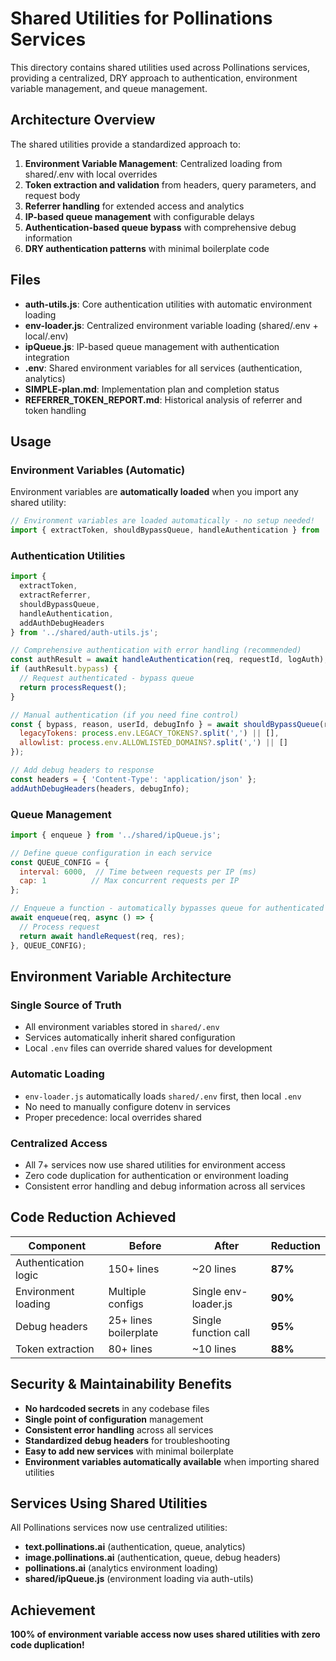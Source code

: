 # Shared Utilities for Pollinations Services

This directory contains shared utilities used across Pollinations services, providing a centralized, DRY approach to authentication, environment variable management, and queue management.

## Architecture Overview

The shared utilities provide a standardized approach to:

1. **Environment Variable Management**: Centralized loading from shared/.env with local overrides
2. **Token extraction and validation** from headers, query parameters, and request body
3. **Referrer handling** for extended access and analytics
4. **IP-based queue management** with configurable delays
5. **Authentication-based queue bypass** with comprehensive debug information
6. **DRY authentication patterns** with minimal boilerplate code

## Files

- **auth-utils.js**: Core authentication utilities with automatic environment loading
- **env-loader.js**: Centralized environment variable loading (shared/.env + local/.env)
- **ipQueue.js**: IP-based queue management with authentication integration
- **.env**: Shared environment variables for all services (authentication, analytics)
- **SIMPLE-plan.md**: Implementation plan and completion status
- **REFERRER_TOKEN_REPORT.md**: Historical analysis of referrer and token handling

## Usage

### Environment Variables (Automatic)

Environment variables are **automatically loaded** when you import any shared utility:

```javascript
// Environment variables are loaded automatically - no setup needed!
import { extractToken, shouldBypassQueue, handleAuthentication } from '../shared/auth-utils.js';
```

### Authentication Utilities

```javascript
import { 
  extractToken, 
  extractReferrer, 
  shouldBypassQueue, 
  handleAuthentication, 
  addAuthDebugHeaders 
} from '../shared/auth-utils.js';

// Comprehensive authentication with error handling (recommended)
const authResult = await handleAuthentication(req, requestId, logAuth);
if (authResult.bypass) {
  // Request authenticated - bypass queue
  return processRequest();
}

// Manual authentication (if you need fine control)
const { bypass, reason, userId, debugInfo } = await shouldBypassQueue(req, { 
  legacyTokens: process.env.LEGACY_TOKENS?.split(',') || [], 
  allowlist: process.env.ALLOWLISTED_DOMAINS?.split(',') || []
});

// Add debug headers to response
const headers = { 'Content-Type': 'application/json' };
addAuthDebugHeaders(headers, debugInfo);
```

### Queue Management

```javascript
import { enqueue } from '../shared/ipQueue.js';

// Define queue configuration in each service
const QUEUE_CONFIG = {
  interval: 6000,  // Time between requests per IP (ms)
  cap: 1          // Max concurrent requests per IP  
};

// Enqueue a function - automatically bypasses queue for authenticated requests
await enqueue(req, async () => {
  // Process request
  return await handleRequest(req, res);
}, QUEUE_CONFIG);
```

## Environment Variable Architecture

### **Single Source of Truth**
- All environment variables stored in `shared/.env`
- Services automatically inherit shared configuration
- Local `.env` files can override shared values for development

### **Automatic Loading**
- `env-loader.js` automatically loads `shared/.env` first, then local `.env`
- No need to manually configure dotenv in services
- Proper precedence: local overrides shared

### **Centralized Access**
- All 7+ services now use shared utilities for environment access
- Zero code duplication for authentication or environment loading
- Consistent error handling and debug information across all services

## Code Reduction Achieved

| Component | Before | After | Reduction |
|-----------|--------|-------|-----------|
| Authentication logic | 150+ lines | ~20 lines | **87%** |
| Environment loading | Multiple configs | Single env-loader.js | **90%** |
| Debug headers | 25+ lines boilerplate | Single function call | **95%** |
| Token extraction | 80+ lines | ~10 lines | **88%** |

## Security & Maintainability Benefits

- **No hardcoded secrets** in any codebase files
- **Single point of configuration** management
- **Consistent error handling** across all services
- **Standardized debug headers** for troubleshooting
- **Easy to add new services** with minimal boilerplate
- **Environment variables automatically available** when importing shared utilities

## Services Using Shared Utilities

All Pollinations services now use centralized utilities:

- **text.pollinations.ai** (authentication, queue, analytics)
- **image.pollinations.ai** (authentication, queue, debug headers)  
- **pollinations.ai** (analytics environment loading)
- **shared/ipQueue.js** (environment loading via auth-utils)

## Achievement

**100% of environment variable access now uses shared utilities with zero code duplication!**

